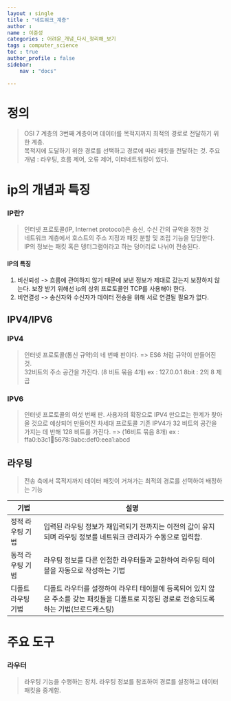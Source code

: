 ```yaml
---
layout : single
title : "네트워크_계층"
author : 
name : 이준성
categories : 어려운_개념_다시_정리해_보기
tags : computer_science
toc : true
author_profile : false
sidebar:
    nav : "docs"

---
```


# 정의
 
 > OSI 7 계층의 3번째 계층이며 데이터를 목적지까지 최적의 경로로 전달하기 위한 계층.<br>
 > 목적지에 도달하기 위한 경로를 선택하고 경로에 따라 패킷을 전달하는 것. 
 > 주요 개념 : 라우팅, 흐름 제어, 오류 제어, 이터네트워킹이 있다.


# ip의 개념과 특징

### IP란?

 > 인터넷 프로토콜(IP, Internet protocol)은 송신, 수신 간의 규악을 정한 것<br>
 > 네트워크 계층에서 호스트의 주소 지정과 패킷 분할 및 조립 기능을 담당한다.<br>
 > IP의 정보는 패킷 혹은 뎅터그램이라고 하는 덩어리로 나뉘어 전송된다.<br>

#### IP의 특징

1. 비신뢰성
   -> 흐름에 관여하지 않기 때문에 보낸 정보가 제대로 갔는지 보장하지 않는다. 보장 받기 위해선 ip의 상위 프로토콜인 TCP를 사용해야 한다.
2. 비연결성
   -> 송신자와 수신자가 데이터 전송을 위해 서로 연결될 필요가 없다.
   

## IPV4/IPV6

### IPV4

 > 인터넷 프로토콜(통신 규약)의 네 번째 판이다.
 > => ES6 처럼 규약이 만들어진 것.  
 > 32비트의 주소 공간을 가진다. (8 비트 묶음 4개)
 > ex : 127.0.0.1
 > 8bit : 2의 8 제곱

### IPV6

> 인터넷 프로토콜의 여섯 번째 판.
> 사용자의 확장으로 IPV4 만으로는 한계가 찾아올 것으로 예상되어 만들어진 차세대 프로토콜
> 기존 IPV4가 32 비트의 공간을 가지는 데 반해 128 비트를 가진다.
> => (16비트 묶음 8개)
> ex : ffa0:b3c1:1234:5678:9abc:def0:eea1:abcd

## 라우팅 

> 전송 측에서 목적지까지 데이터 패킷이 거쳐가는 최적의 경로를 선택하여 배정하는 기능

|기법|설명|
|---|---|
|정적 라우팅 기법|입력된 라우팅 정보가 재입력되기 전까지는 이전의 값이 유지되며 라우팅 정보를 네트워크 관리자가 수동으로 입력함.|
|동적 라우팅 기법|라우팅 정보를 다른 인접한 라우터들과 교환하여 라우팅 테이블을 자동으로 작성하는 기법|
|디폴트 라우팅 기법|디폴트 라우터를 설정하여 라우티 테이블에 등록되어 있지 않은 주소를 갖는 패킷들을 디폴트로 지정된 경로로 전송되도록 하는 기법(브로드캐스팅)|

# 주요 도구

### 라우터

> 라우팅 기능을 수행하는 장치. 라우팅 정보를 참조하여 경로를 설정하고 데이터 패킷을 중계함.

